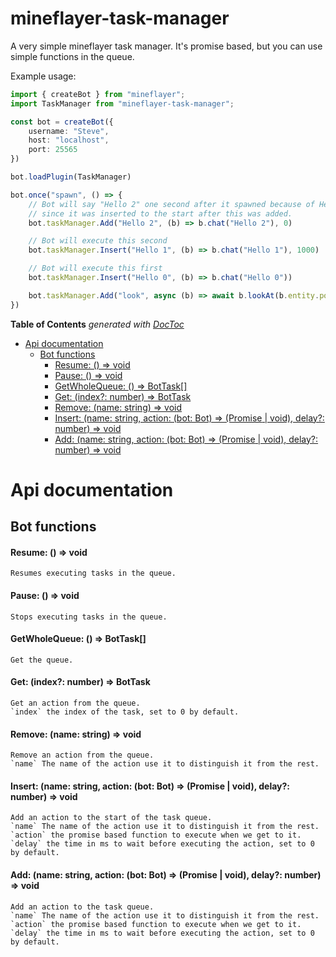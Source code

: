 # mineflayer-task-manager

A very simple mineflayer task manager. It's promise based, but you can use simple functions in the queue.

Example usage:
```ts
import { createBot } from "mineflayer";
import TaskManager from "mineflayer-task-manager";

const bot = createBot({
    username: "Steve",
    host: "localhost",
    port: 25565
})

bot.loadPlugin(TaskManager)

bot.once("spawn", () => {
    // Bot will say "Hello 2" one second after it spawned because of Hello 1 executing after 1000 ms,
    // since it was inserted to the start after this was added.
    bot.taskManager.Add("Hello 2", (b) => b.chat("Hello 2"), 0)

    // Bot will execute this second
    bot.taskManager.Insert("Hello 1", (b) => b.chat("Hello 1"), 1000)

    // Bot will execute this first
    bot.taskManager.Insert("Hello 0", (b) => b.chat("Hello 0"))

    bot.taskManager.Add("look", async (b) => await b.lookAt(b.entity.position.offset(0, 0, 1)), 0)
})
```

<!-- START doctoc generated TOC please keep comment here to allow auto update -->
<!-- DON'T EDIT THIS SECTION, INSTEAD RE-RUN doctoc TO UPDATE -->
**Table of Contents**  *generated with [DocToc](https://github.com/thlorenz/doctoc)*

- [Api documentation](#api-documentation)
  - [Bot functions](#bot-functions)
      - [Resume: () => void](#resume---void)
      - [Pause: () => void](#pause---void)
      - [GetWholeQueue: () => BotTask[]](#getwholequeue---bottask)
      - [Get: (index?: number) => BotTask](#get-index-number--bottask)
      - [Remove: (name: string) => void](#remove-name-string--void)
      - [Insert: (name: string, action: (bot: Bot) => (Promise<any> | void), delay?: number) => void](#insert-name-string-action-bot-bot--promiseany--void-delay-number--void)
      - [Add: (name: string, action: (bot: Bot) => (Promise<any> | void), delay?: number) => void](#add-name-string-action-bot-bot--promiseany--void-delay-number--void)

<!-- END doctoc generated TOC please keep comment here to allow auto update -->

# Api documentation

## Bot functions

#### Resume: () => void
	Resumes executing tasks in the queue.

#### Pause: () => void
	Stops executing tasks in the queue.

#### GetWholeQueue: () => BotTask[]
	Get the queue.

#### Get: (index?: number) => BotTask
	Get an action from the queue.
	`index` the index of the task, set to 0 by default.

#### Remove: (name: string) => void
	Remove an action from the queue.
	`name` The name of the action use it to distinguish it from the rest.

#### Insert: (name: string, action: (bot: Bot) => (Promise<any> | void), delay?: number) => void
	Add an action to the start of the task queue.
	`name` The name of the action use it to distinguish it from the rest.
	`action` the promise based function to execute when we get to it.
	`delay` the time in ms to wait before executing the action, set to 0 by default.

#### Add: (name: string, action: (bot: Bot) => (Promise<any> | void), delay?: number) => void
	Add an action to the task queue.
	`name` The name of the action use it to distinguish it from the rest.
	`action` the promise based function to execute when we get to it.
	`delay` the time in ms to wait before executing the action, set to 0 by default.